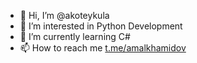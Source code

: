 - 👋 Hi, I’m @akoteykula
- 👀 I’m interested in Python Development
- 🌱 I’m currently learning C#
- 📫 How to reach me [t.me/amalkhamidov](t.me/amalkhamidov)

<!---
akoteykula/akoteykula is a ✨ special ✨ repository because its `README.md` (this file) appears on your GitHub profile.
You can click the Preview link to take a look at your changes.
--->
